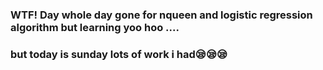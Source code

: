 ### WTF! Day whole day gone for nqueen and logistic regression algorithm but learning yoo hoo ....
### but today is sunday lots of work i had😪😪😪
